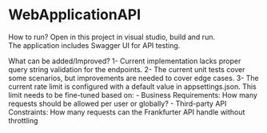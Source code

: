 
# WebApplicationAPI

How to run?
Open in this project in visual studio, build and run.   
The application includes Swagger UI for API testing.

What can be added/Improved?
1- Current implementation lacks proper query string validation for the endpoints.
2- The current unit tests cover some scenarios, but improvements are needed to cover edge cases.
3- The current rate limit is configured with a default value in appsettings.json.
      This limit needs to be fine-tuned based on:
        - Business Requirements: How many requests should be allowed per user or globally?
        - Third-party API Constraints: How many requests can the Frankfurter API handle without throttling
